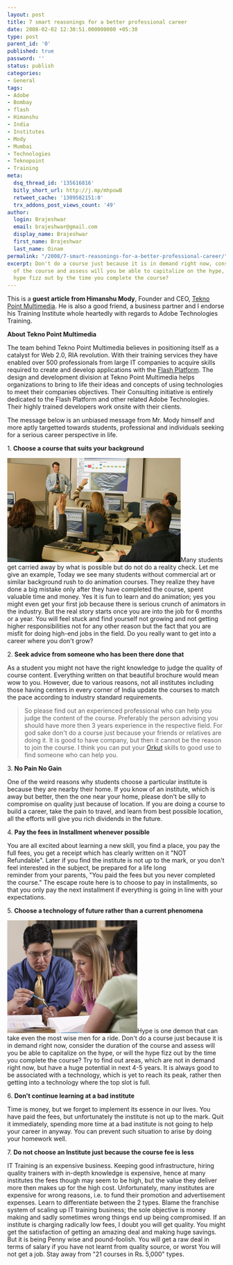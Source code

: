 ```yaml
---
layout: post
title: 7 smart reasonings for a better professional career
date: 2008-02-02 12:30:51.000000000 +05:30
type: post
parent_id: '0'
published: true
password: ''
status: publish
categories:
- General
tags:
- Adobe
- Bombay
- flash
- Himanshu
- India
- Institutes
- Mody
- Mumbai
- Technologies
- Teknopoint
- Training
meta:
  dsq_thread_id: '135616816'
  bitly_short_url: http://j.mp/mhpowB
  retweet_cache: '1309582151:0'
  trx_addons_post_views_count: '49'
author:
  login: Brajeshwar
  email: brajeshwar@gmail.com
  display_name: Brajeshwar
  first_name: Brajeshwar
  last_name: Oinam
permalink: "/2008/7-smart-reasonings-for-a-better-professional-career/"
excerpt: Don't do a course just because it is in demand right now, consider the duration
  of the course and assess will you be able to capitalize on the hype, or will the
  hype fizz out by the time you complete the course?
---
```

<p>This is a <strong>guest article from Himanshu Mody</strong>, Founder and CEO, <a href="http://www.teknopoint.info/">Tekno Point Multimedia</a>. He is also a good friend, a business partner and I endorse his Training Institute whole heartedly with regards to Adobe Technologies Training.</p>
<p><strong>About Tekno Point Multimedia</strong></p>
<p>The team behind Tekno Point Multimedia believes in positioning itself as a catalyst for Web 2.0, RIA revolution. With their training services they have enabled over 500 professionals from large IT companies to acquire skills required to create and develop applications with the <a href="http://www.adobe.com/go/platform/">Flash Platform</a>. The design and development division at Tekno Point Multimedia helps organizations to bring to life their ideas and concepts of using technologies to meet their companies objectives. Their Consulting initiative is entirely dedicated to the Flash Platform and other related Adobe Technologies. Their highly trained developers work onsite with their clients.</p>

<p>The message below is an unbiased message from Mr. Mody himself and more aptly targetted towards students, professional and individuals seeking for a serious career perspective in life.</p>
<p>1. <strong>Choose a course that suits your background</strong></p>
<p><img src="/static/2008/02/training-01.jpg" alt="Professional Training" />Many students get carried away by what is possible but do not do a reality check. Let me give an example, Today we see many students without commercial art or similar background rush to do animation courses. They realize they have done a big mistake only after they have completed the course, spent valuable time and money. Yes it is fun to learn and do animation; yes you might even get your first job because there is serious crunch of animators in the industry. But the real story starts once you are into the job for 6 months or a year. You will feel stuck and find yourself not growing and not getting higher responsibilities not for any other reason but the fact that you are misfit for doing high-end jobs in the field. Do you really want to get into a career where you don't grow? </p>
<p>2. <strong>Seek advice from someone who has been there done that</strong></p>
<p>As a student you might not have the right knowledge to judge the quality of course content. Everything written on that beautiful brochure would mean wow to you. However, due to various reasons, not all institutes including those having centers in every corner of India update the courses to match the pace according to industry standard requirements.</p>
<blockquote><p>So please find out an experienced professional who can help you judge the content of the course. Preferably the person advising you should have more then 3 years experience in the respective field. For god sake don't do a course just because your friends or relatives are doing it. It is good to have company, but then it cannot be the reason to join the course. I think you can put your <a href="http://www.orkut.com/">Orkut</a> skills to good use to find someone who can help you.</p></blockquote>
<p>3. <strong>No Pain No Gain</strong></p>
<p>One of the weird reasons why students choose a particular institute is because they are nearby their home. If you know of an institute, which is away but better, then the one near your home, please don't be silly to compromise on quality just because of location.  If you are doing a course to build a career, take the pain to travel, and learn from best possible location, all the efforts will give you rich dividends in the future. </p>
<p>4. <strong>Pay the fees in Installment whenever possible</strong></p>
<p>You are all excited about learning a new skill, you find a place, you pay the full fees, you get a receipt which has clearly written on it "NOT<br />
Refundable". Later if you find the institute is not up to the mark, or you don't feel interested in the subject, be prepared for a life long<br />
reminder from your parents, "You paid the fees but you never completed the course." The escape route here is to choose to pay in installments, so that you only pay the next installment if everything is going in line with your expectations.</p>
<p>5. <strong>Choose a technology of future rather than a current phenomena</strong></p>
<p><img src="/static/2008/02/training-02.jpg" alt="Professional Training" />Hype is one demon that can take even the most wise men for a ride. Don't do a course just because it is in demand right now, consider the duration of the course and assess will you be able to capitalize on the hype, or will the hype fizz out by the time you complete the course? Try to find out areas, which are not in demand right now, but have a huge potential in next 4-5 years. It is always good to be associated with a technology, which is yet to reach its peak, rather then getting into a technology where the top slot is full. </p>
<p>6. <strong>Don't continue learning at a bad institute</strong></p>
<p>Time is money, but we forget to implement its essence in our lives. You have paid the fees, but unfortunately the institute is not up to the mark. Quit it immediately, spending more time at a bad institute is not going to help your career in anyway. You can prevent such situation to arise by doing your homework well.</p>
<p>7. <strong>Do not choose an Institute just because the course fee is less</strong></p>
<p>IT Training is an expensive business. Keeping good infrastructure, hiring quality trainers with in-depth knowledge is expensive, hence at many institutes the fees though may seem to be high, but the value they deliver more then makes up for the high cost. Unfortunately, many institutes are expensive for wrong reasons, i.e. to fund their promotion and advertisement expenses. Learn to differentiate between the 2 types. Blame the franchise system of scaling up IT training business; the sole objective is money making and sadly sometimes wrong things end up being compromised. If an institute is charging radically low fees, I doubt you will get quality. You might get the satisfaction of getting an amazing deal and making huge savings. But it is being Penny wise and pound-foolish. You will get a raw deal in terms of salary if you have not learnt from quality source, or worst You will not get a job. Stay away from "21 courses in Rs. 5,000" types.</p>
